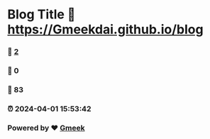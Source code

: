 # Blog Title :link: https://Gmeekdai.github.io/blog 
### :page_facing_up: [2](https://Gmeekdai.github.io/blog/tag.html) 
### :speech_balloon: 0 
### :hibiscus: 83 
### :alarm_clock: 2024-04-01 15:53:42 
### Powered by :heart: [Gmeek](https://github.com/Meekdai/Gmeek)
